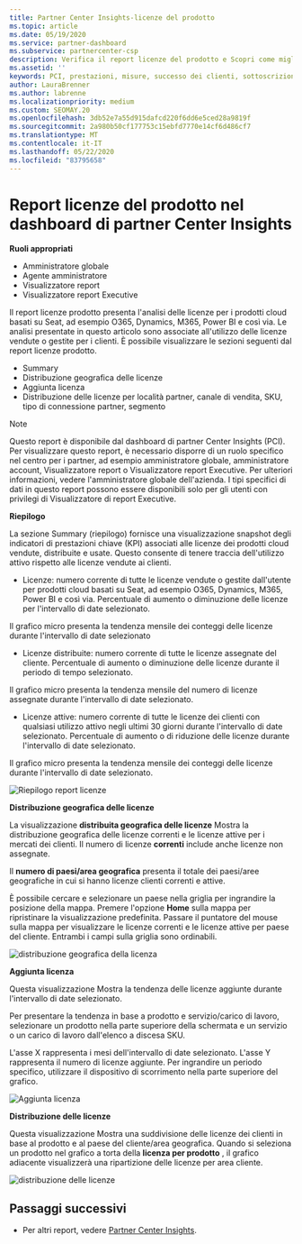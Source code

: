 ```yaml
---
title: Partner Center Insights-licenze del prodotto
ms.topic: article
ms.date: 05/19/2020
ms.service: partner-dashboard
ms.subservice: partnercenter-csp
description: Verifica il report licenze del prodotto e Scopri come migliorare i prodotti cloud con licenza (o basata su postazione) che Vendi o Gestisci per i tuoi clienti.
ms.assetid: ''
keywords: PCI, prestazioni, misure, successo dei clienti, sottoscrizioni cloud, analisi, report
author: LauraBrenner
ms.author: labrenne
ms.localizationpriority: medium
ms.custom: SEOMAY.20
ms.openlocfilehash: 3db52e7a55d915dafcd220f6dd6e5ced28a9819f
ms.sourcegitcommit: 2a980b50cf177753c15ebfd7770e14cf6d486cf7
ms.translationtype: MT
ms.contentlocale: it-IT
ms.lasthandoff: 05/22/2020
ms.locfileid: "83795658"
---
```

# <a name="product-licenses-report-in-the-partner-center-insights-dashboard"></a>Report licenze del prodotto nel dashboard di partner Center Insights

**Ruoli appropriati**
- Amministratore globale
- Agente amministratore
- Visualizzatore report
- Visualizzatore report Executive

Il report licenze prodotto presenta l'analisi delle licenze per i prodotti cloud basati su Seat, ad esempio O365, Dynamics, M365, Power BI e così via. Le analisi presentate in questo articolo sono associate all'utilizzo delle licenze vendute o gestite per i clienti. È possibile visualizzare le sezioni seguenti dal report licenze prodotto.

- Summary
- Distribuzione geografica delle licenze
- Aggiunta licenza
- Distribuzione delle licenze per località partner, canale di vendita, SKU, tipo di connessione partner, segmento

 > [!NOTE]
 > Questo report è disponibile dal dashboard di partner Center Insights (PCI). Per visualizzare questo report, è necessario disporre di un ruolo specifico nel centro per i partner, ad esempio amministratore globale, amministratore account, Visualizzatore report o Visualizzatore report Executive. Per ulteriori informazioni, vedere l'amministratore globale dell'azienda. I tipi specifici di dati in questo report possono essere disponibili solo per gli utenti con privilegi di Visualizzatore di report Executive.

**Riepilogo**

La sezione Summary (riepilogo) fornisce una visualizzazione snapshot degli indicatori di prestazioni chiave (KPI) associati alle licenze dei prodotti cloud vendute, distribuite e usate. Questo consente di tenere traccia dell'utilizzo attivo rispetto alle licenze vendute ai clienti.

- Licenze: numero corrente di tutte le licenze vendute o gestite dall'utente per prodotti cloud basati su Seat, ad esempio O365, Dynamics, M365, Power BI e così via. Percentuale di aumento o diminuzione delle licenze per l'intervallo di date selezionato.

Il grafico micro presenta la tendenza mensile dei conteggi delle licenze durante l'intervallo di date selezionato

- Licenze distribuite: numero corrente di tutte le licenze assegnate del cliente.
Percentuale di aumento o diminuzione delle licenze durante il periodo di tempo selezionato.

Il grafico micro presenta la tendenza mensile del numero di licenze assegnate durante l'intervallo di date selezionato.

- Licenze attive: numero corrente di tutte le licenze dei clienti con qualsiasi utilizzo attivo negli ultimi 30 giorni durante l'intervallo di date selezionato.
Percentuale di aumento o di riduzione delle licenze durante l'intervallo di date selezionato.

Il grafico micro presenta la tendenza mensile dei conteggi delle licenze durante l'intervallo di date selezionato.

![Riepilogo report licenze](images/pci/pci_licenses_report_summary_1.png)

**Distribuzione geografica delle licenze**

La visualizzazione **distribuita geografica delle licenze** Mostra la distribuzione geografica delle licenze correnti e le licenze attive per i mercati dei clienti. Il numero di licenze **correnti** include anche licenze non assegnate.

Il **numero di paesi/area geografica** presenta il totale dei paesi/aree geografiche in cui si hanno licenze clienti correnti e attive.

È possibile cercare e selezionare un paese nella griglia per ingrandire la posizione della mappa. Premere l'opzione **Home** sulla mappa per ripristinare la visualizzazione predefinita. Passare il puntatore del mouse sulla mappa per visualizzare le licenze correnti e le licenze attive per paese del cliente. Entrambi i campi sulla griglia sono ordinabili.

![distribuzione geografica della licenza](images/pci/pci_licenses_report_geo_spread_2.png)

**Aggiunta licenza**

Questa visualizzazione Mostra la tendenza delle licenze aggiunte durante l'intervallo di date selezionato. 

Per presentare la tendenza in base a prodotto e servizio/carico di lavoro, selezionare un prodotto nella parte superiore della schermata e un servizio o un carico di lavoro dall'elenco a discesa SKU.

L'asse X rappresenta i mesi dell'intervallo di date selezionato. L'asse Y rappresenta il numero di licenze aggiunte. Per ingrandire un periodo specifico, utilizzare il dispositivo di scorrimento nella parte superiore del grafico.

![Aggiunta licenza](images/pci/pci_licenses_report_license_adds_3.png)

**Distribuzione delle licenze**

Questa visualizzazione Mostra una suddivisione delle licenze dei clienti in base al prodotto e al paese del cliente/area geografica. Quando si seleziona un prodotto nel grafico a torta della **licenza per prodotto** , il grafico adiacente visualizzerà una ripartizione delle licenze per area cliente.

![distribuzione delle licenze](images/pci/pci_licenses_report_license_distrib_4.png)

## <a name="next-steps"></a>Passaggi successivi

- Per altri report, vedere [Partner Center Insights](partner-center-insights.md).

